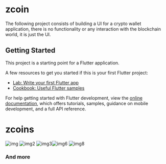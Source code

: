 # zcoin

The following project consists of building a UI for a crypto wallet application, there is no functionality or any interaction with the blockchain world, it is just the UI.

## Getting Started

This project is a starting point for a Flutter application.

A few resources to get you started if this is your first Flutter project:

- [Lab: Write your first Flutter app](https://docs.flutter.dev/get-started/codelab)
- [Cookbook: Useful Flutter samples](https://docs.flutter.dev/cookbook)

For help getting started with Flutter development, view the
[online documentation](https://docs.flutter.dev/), which offers tutorials,
samples, guidance on mobile development, and a full API reference.
# zcoins

![img](https://github.com/DjibrilM/zcoins/assets/82331014/43f1e968-59a0-4875-9c2f-bf1d9b71f6a7)
![img2](https://github.com/DjibrilM/zcoins/assets/82331014/7e0f181d-105d-48a8-9b38-7482a2b1f38f)
![img3](https://github.com/DjibrilM/zcoins/assets/82331014/5488f1dd-be02-463a-9bcf-5b87d3623fd0)![img6](https://github.com/DjibrilM/zcoins/assets/82331014/0bffb274-0e05-4356-ae7b-6829348fede8)
![img8](https://github.com/DjibrilM/zcoins/assets/82331014/a9385f68-926d-44fd-82c3-1b9f8e6f9150)

### And more 
